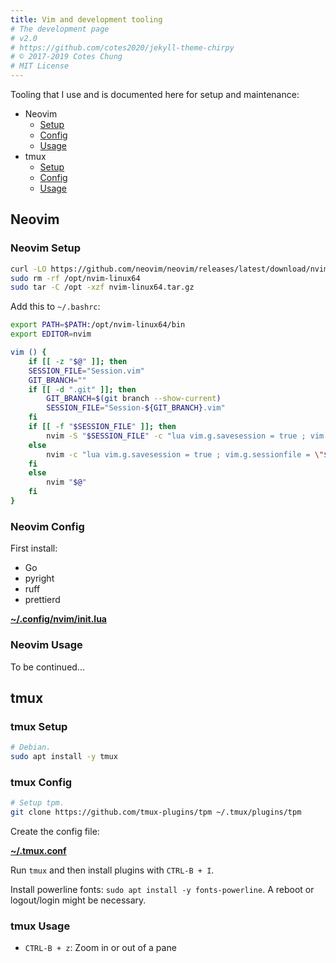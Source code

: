 ```yaml
---
title: Vim and development tooling
# The development page
# v2.0
# https://github.com/cotes2020/jekyll-theme-chirpy
# © 2017-2019 Cotes Chung
# MIT License
---
```


Tooling that I use and is documented here for setup and maintenance:

- Neovim
  - [Setup](#neovim-setup)
  - [Config](#neovim-config)
  - [Usage](#neovim-usage)
- tmux
  - [Setup](#tmux-setup)
  - [Config](#tmux-config)
  - [Usage](#tmux-usage)

## Neovim

### Neovim Setup

```bash
curl -LO https://github.com/neovim/neovim/releases/latest/download/nvim-linux64.tar.gz
sudo rm -rf /opt/nvim-linux64
sudo tar -C /opt -xzf nvim-linux64.tar.gz
```

Add this to `~/.bashrc`:

```bash
export PATH=$PATH:/opt/nvim-linux64/bin
export EDITOR=nvim

vim () {
    if [[ -z "$@" ]]; then
	SESSION_FILE="Session.vim"
	GIT_BRANCH=""
	if [[ -d ".git" ]]; then
	    GIT_BRANCH=$(git branch --show-current)
	    SESSION_FILE="Session-${GIT_BRANCH}.vim"
	fi
	if [[ -f "$SESSION_FILE" ]]; then
	    nvim -S "$SESSION_FILE" -c "lua vim.g.savesession = true ; vim.g.sessionfile = \"${SESSION_FILE}\""
	else
	    nvim -c "lua vim.g.savesession = true ; vim.g.sessionfile = \"${SESSION_FILE}\""
	fi
    else
    	nvim "$@"
    fi
}
```

### Neovim Config

First install:

- Go
- pyright
- ruff
- prettierd

[**~/.config/nvim/init.lua**](https://github.com/trstringer/nvim-config/blob/main/init.lua)

### Neovim Usage

To be continued...

## tmux

### tmux Setup

```bash
# Debian.
sudo apt install -y tmux
```

### tmux Config

```bash
# Setup tpm.
git clone https://github.com/tmux-plugins/tpm ~/.tmux/plugins/tpm
```

Create the config file:

[**~/.tmux.conf**](https://github.com/trstringer/nvim-config/blob/main/.tmux.conf)

Run `tmux` and then install plugins with `CTRL-B + I`.

Install powerline fonts: `sudo apt install -y fonts-powerline`. A reboot or logout/login might be necessary.

### tmux Usage

- `CTRL-B + z`: Zoom in or out of a pane
